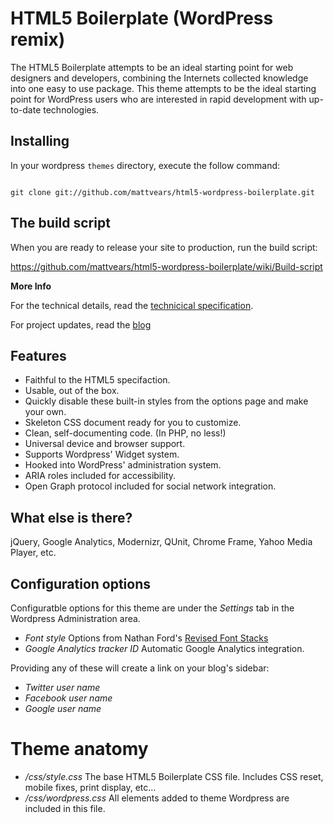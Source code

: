 #  HTML5 Boilerplate (WordPress remix)

The HTML5 Boilerplate attempts to be an ideal starting point for web designers and developers, combining the Internets collected knowledge into one easy to use package. This theme attempts to be the ideal starting point for WordPress users who are interested in rapid development with up-to-date technologies.

## Installing
In your wordpress <code>themes</code> directory, execute the follow command:

<code>
git clone git://github.com/mattvears/html5-wordpress-boilerplate.git
</code>

## The build script

When you are ready to release your site to production, run the build script: 

https://github.com/mattvears/html5-wordpress-boilerplate/wiki/Build-script

<b>More Info</b>

For the technical details, read the <a href="https://github.com/mattvears/html5-wordpress-boilerplate/wiki/Technical-Specification">technicical specification</a>.

For project updates, read the <a href="http://vears.net/boilerplate/">blog</a>

## Features

* Faithful to the HTML5 specifaction.
* Usable, out of the box.
* Quickly disable these built-in styles from the options page and make your own.
* Skeleton CSS document ready for you to customize.
* Clean, self-documenting code. (In PHP, no less!)
* Universal device and browser support. 
* Supports Wordpress' Widget system.
* Hooked into WordPress' administration system. 
* ARIA roles included for accessibility.
* Open Graph protocol included for social network integration.

## What else is there?

jQuery, Google Analytics, Modernizr, QUnit, Chrome Frame, Yahoo Media Player, etc.

## Configuration options

Configuratble options for this theme are under the *Settings* tab in the Wordpress Administration area.

* _Font style_ Options from Nathan Ford's [Revised Font Stacks](http://www.awayback.com/revised-font-stack/)  
* _Google Analytics tracker ID_ Automatic Google Analytics integration.

Providing any of these will create a link on your blog's sidebar:

* _Twitter user name_
* _Facebook user name_
* _Google user name_    

# Theme anatomy
* */css/style.css* The base HTML5 Boilerplate CSS file. Includes CSS reset, mobile fixes, print display, etc...
* */css/wordpress.css* All elements added to theme Wordpress are included in this file.

